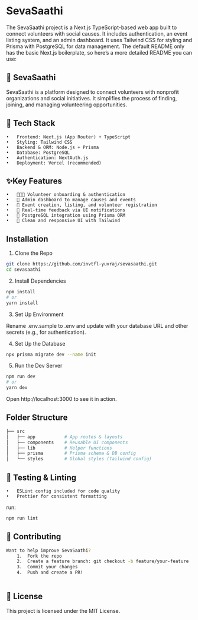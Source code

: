 # SevaSaathi

The SevaSaathi project is a Next.js TypeScript-based web app built to connect volunteers with social causes. It includes authentication, an event listing system, and an admin dashboard. It uses Tailwind CSS for styling and Prisma with PostgreSQL for data management. The default README only has the basic Next.js boilerplate, so here’s a more detailed README you can use:


## 🧡 SevaSaathi

SevaSaathi is a platform designed to connect volunteers with nonprofit organizations and social initiatives. It simplifies the process of finding, joining, and managing volunteering opportunities.


## 🔧 Tech Stack

	•	Frontend: Next.js (App Router) + TypeScript
	•	Styling: Tailwind CSS
	•	Backend & ORM: Node.js + Prisma
	•	Database: PostgreSQL
	•	Authentication: NextAuth.js
	•	Deployment: Vercel (recommended)
## ✨Key Features

	•	🧑‍🤝‍🧑 Volunteer onboarding & authentication
	•	🏢 Admin dashboard to manage causes and events
	•	📅 Event creation, listing, and volunteer registration
	•	🔔 Real-time feedback via UI notifications
	•	💾 PostgreSQL integration using Prisma ORM
	•	🎨 Clean and responsive UI with Tailwind
## Installation

1. Clone the Repo

```bash
git clone https://github.com/invtfl-yuvraj/sevasaathi.git
cd sevasaathi
```
2. Install Dependencies
```bash
npm install
# or
yarn install
```
3. Set Up Environment

Rename .env.sample to .env and update with your database URL and other secrets (e.g., for authentication).

4. Set Up the Database
```bash
npx prisma migrate dev --name init
```

5. Run the Dev Server
```bash
npm run dev
# or
yarn dev
```

Open http://localhost:3000 to see it in action.
## Folder Structure
```bash
├── src
│   ├── app           # App routes & layouts
│   ├── components    # Reusable UI components
│   ├── lib           # Helper functions
│   ├── prisma        # Prisma schema & DB config
│   └── styles        # Global styles (Tailwind config)
```
## 🧪 Testing & Linting

	•	ESLint config included for code quality
	•	Prettier for consistent formatting
run:
 ```bash
 npm run lint
 ```
## 🤝 Contributing
```bash
Want to help improve SevaSaathi?
	1.	Fork the repo
	2.	Create a feature branch: git checkout -b feature/your-feature
	3.	Commit your changes
	4.	Push and create a PR!
    
```
## 📝 License
This project is licensed under the MIT License.
